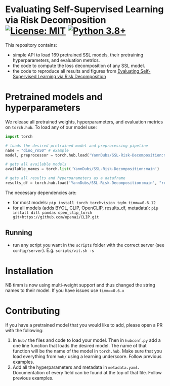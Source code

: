 # Evaluating Self-Supervised Learning via Risk Decomposition [![License: MIT](https://img.shields.io/badge/License-MIT-yellow.svg)](https://github.com/YannDubs/lossyless/blob/main/LICENSE) [![Python 3.8+](https://img.shields.io/badge/python-3.9+-blue.svg)](https://www.python.org/downloads/release/python-390/)

This repository contains:
- simple API to load 169 pretrained SSL models, their pretraining hyperparameters, and evaluation metrics.
- the code to compute the loss decomposition of any SSL model.
- the code to reproduce all results and figures from [Evaluating Self-Supervised Learning via Risk Decomposition](URL)

# Pretrained models and hyperparameters

We release all pretrained weights, hyperparameters, and evaluation metrics on `torch.hub`.
To load any of our model use:

```python
import torch

# loads the desired pretrained model and preprocessing pipeline
name = "dino_rn50" # example
model, preprocessor = torch.hub.load('YannDubs/SSL-Risk-Decomposition:main', name)

# gets all available models 
available_names = torch.list('YannDubs/SSL-Risk-Decomposition:main')

# gets all results and hyperparameters as a dataframe 
results_df = torch.hub.load('YannDubs/SSL-Risk-Decomposition:main', "results_df")
```

The necessary dependencies are: 
- for most models: `pip install torch torchvision tqdm timm==0.6.12`
- for all models (adds BYOL, CLIP, OpenCLIP, results_df, metadata): `pip install dill pandas open_clip_torch git+https://github.com/openai/CLIP.git`


## Running
- run any script you want in the `scripts` folder with the correct server (see `config/server`). E.g. `scripts/vit.sh -s `

# Installation


NB timm is now using multi-weight support and thus changed the string names to their model. If you have issues use `timm==0.6.x`

# Contributing

If you have a pretrained model that you would like to add, please open a PR with the following:
1. In `hub/` the files and code to load your model. Then in `hubconf.py` add a one line function that loads the desired model. The name of that function will be the name of the model in `torch.hub`. Make sure that you load everything from `hub/` using a learning underscore. Follow previous examples.
2. Add all the hyperparameters and metadata in `metadata.yaml`. Documentation of every field can be found at the top of that file. Follow previous examples. 